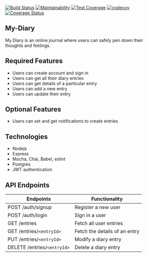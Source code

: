[![Build Status](https://travis-ci.org/Ijebusoma/MyDiary.svg?branch=master)](https://travis-ci.org/Ijebusoma/MyDiary)
[![Maintainability](https://api.codeclimate.com/v1/badges/db63bb94d982007aba99/maintainability)](https://codeclimate.com/github/Ijebusoma/My-Diary/maintainability)
[![Test Coverage](https://api.codeclimate.com/v1/badges/db63bb94d982007aba99/test_coverage)](https://codeclimate.com/github/Ijebusoma/My-Diary/test_coverage)
[![codecov](https://codecov.io/gh/Ijebusoma/MyDiary/branch/master/graph/badge.svg)](https://codecov.io/gh/Ijebusoma/MyDiary)
[![Coverage Status](https://coveralls.io/repos/github/Ijebusoma/My-Diary/badge.svg?branch=master&service=github)](https://coveralls.io/github/Ijebusoma/My-Diary?branch=master)

## My-Diary
My Diary is an online journal where users can safely pen down their thoughts and feelings.

## Required Features

* Users can create account and sign in 
* Users can get all their diary entries
* Users can get details of a  particular entry
* Users can add a new entry
* Users can update their entry

## Optional Features
* Users can set and get notifications to create entries

## Technologies 
* Nodejs
* Express
* Mocha, Chai, Babel, eslint
* Postgres
* JWT authentication

## API Endpoints
Endpoints | Functionality
------------ | -------------
POST /auth/signup | Register a new user
POST /auth/login | Sign in a user
GET /entries | Fetch all user entries
GET /entries/`<entryId>`| Fetch the details of an entry
PUT /entries/`<entryId>` | Modify a diary entry
DELETE /entries/`<entryId>` | Delete a diary entry




